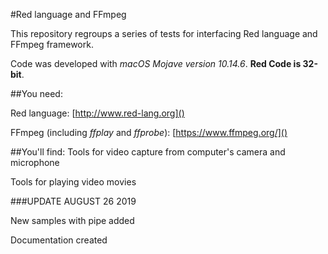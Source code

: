 #Red language and FFmpeg

This repository regroups a series of tests for interfacing Red language and FFmpeg framework.

Code was developed with *macOS Mojave version 10.14.6*. **Red Code is 32-bit**.

##You need:

Red language: [http://www.red-lang.org]()

FFmpeg (including *ffplay* and *ffprobe*): [https://www.ffmpeg.org/]() 

##You'll find:
Tools for  video capture from computer's camera and microphone

Tools for playing video movies

###UPDATE AUGUST 26 2019

New samples with pipe added

Documentation created


 
